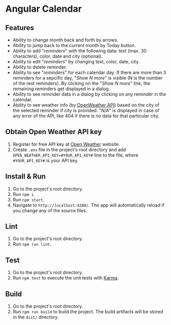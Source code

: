 # Angular Calendar

## Features

- Ability to change month back and forth by arrows.
- Ability to jump back to the current month by Today button.
- Ability to add "_reminders_" with the following data: text (max. 30 characters), color, date and city (optional).
- Ability to edit "_reminders_" by changing text, color, date, city.
- Ability to delete reminder.
- Ability to see "_reminders_" for each calendar day. If there are more than 3 reminders for a sepcific day, "_Show N more_" is visible (N
  is the number of the rest reminders). By clicking on the "_Show N more_" link, the remaining reminders get displayed in a dialog.
- Ability to see reminder data in a dialog by clicking on any reminder in the calendar.
- Ability to see weather info (by [OpenWeather API](https://openweathermap.org/api)) based on the city of the selected reminder if city is
  provided. "_N/A_" is displayed in case of any error of the API, like 404 if there is no data for that particular city.

## Obtain Open Weather API key

1. Register for free API key at [Open Weather](https://openweathermap.org/api) website.
2. Create `.env` file in the project's root directory and add `OPEN_WEATHER_API_KEY=#YOUR_API_KEY#` line to the file, where `#YOUR_API_KEY#` is your API key.

## Install & Run

1. Go to the project's root directory.
2. Run `npm i`
3. Run `npm start`.
4. Navigate to `http://localhost:4200/`. The app will automatically reload if you change any of the source files.

## Lint

1. Go to the project's root directory.
2. Run `npm run lint`.

## Test

1. Go to the project's root directory.
2. Run `npm test` to execute the unit tests with [Karma](https://karma-runner.github.io).

## Build

1. Go to the project's root directory.
2. Run `npm run build` to build the project. The build artifacts will be stored in the `dist/` directory.
